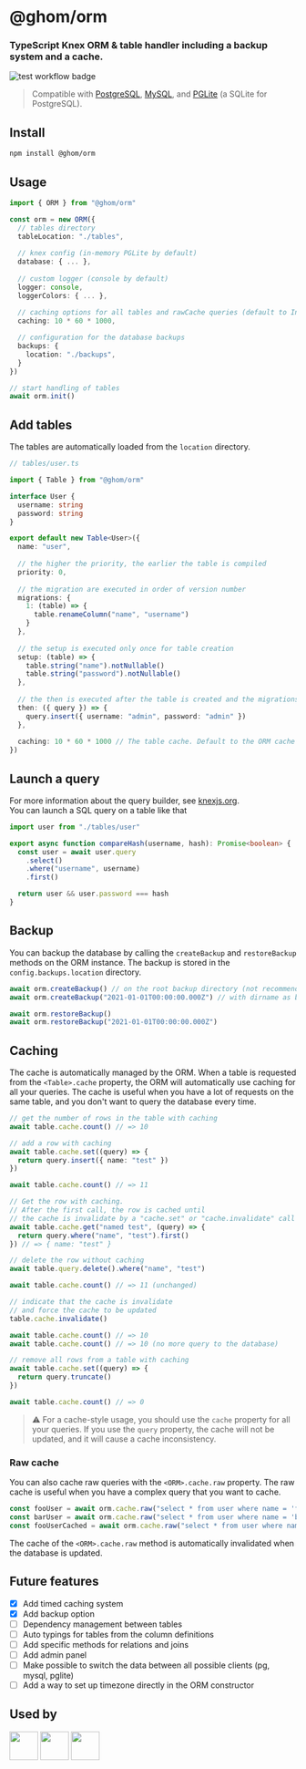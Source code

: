 # @ghom/orm

### TypeScript Knex ORM & table handler including a backup system and a cache.

![test workflow badge](https://github.com/GhomKrosmonaute/orm/actions/workflows/test.yml/badge.svg)

> Compatible with [PostgreSQL](https://www.postgresql.org/), [MySQL](https://www.mysql.com/fr/), and [PGLite](https://pglite.dev/) (a SQLite for PostgreSQL).

## Install

```bash
npm install @ghom/orm
```

## Usage

```typescript
import { ORM } from "@ghom/orm"

const orm = new ORM({
  // tables directory
  tableLocation: "./tables",
  
  // knex config (in-memory PGLite by default)
  database: { ... },
  
  // custom logger (console by default)
  logger: console,
  loggerColors: { ... },
  
  // caching options for all tables and rawCache queries (default to Infinity)
  caching: 10 * 60 * 1000,

  // configuration for the database backups
  backups: {
    location: "./backups",
  }
})

// start handling of tables
await orm.init()
```

## Add tables

The tables are automatically loaded from the `location` directory.

```typescript
// tables/user.ts

import { Table } from "@ghom/orm"

interface User {
  username: string
  password: string
}

export default new Table<User>({
  name: "user",
  
  // the higher the priority, the earlier the table is compiled
  priority: 0,
  
  // the migration are executed in order of version number
  migrations: {
    1: (table) => {
      table.renameColumn("name", "username")
    }
  },
  
  // the setup is executed only once for table creation
  setup: (table) => {
    table.string("name").notNullable()
    table.string("password").notNullable()
  },
  
  // the then is executed after the table is created and the migrations are runned
  then: ({ query }) => {
    query.insert({ username: "admin", password: "admin" })
  },
  
  caching: 10 * 60 * 1000 // The table cache. Default to the ORM cache or Infinity
})
```

## Launch a query

For more information about the query builder, see [knexjs.org](https://knexjs.org/).  
You can launch a SQL query on a table like that

```typescript
import user from "./tables/user"

export async function compareHash(username, hash): Promise<boolean> {
  const user = await user.query
    .select()
    .where("username", username)
    .first()

  return user && user.password === hash
}
```

## Backup

You can backup the database by calling the `createBackup` and `restoreBackup` methods on the ORM instance. The backup is stored in the `config.backups.location` directory.

```typescript
await orm.createBackup() // on the root backup directory (not recommended)
await orm.createBackup("2021-01-01T00:00:00.000Z") // with dirname as backup ID

await orm.restoreBackup()
await orm.restoreBackup("2021-01-01T00:00:00.000Z")
```

## Caching

The cache is automatically managed by the ORM. When a table is requested from the `<Table>.cache` property, the ORM will automatically use caching for all your queries. The cache is useful when you have a lot of requests on the same table, and you don't want to query the database every time.

```typescript
// get the number of rows in the table with caching
await table.cache.count() // => 10

// add a row with caching
await table.cache.set((query) => {
  return query.insert({ name: "test" })
})

await table.cache.count() // => 11

// Get the row with caching.
// After the first call, the row is cached until
// the cache is invalidate by a "cache.set" or "cache.invalidate" call
await table.cache.get("named test", (query) => {
  return query.where("name", "test").first()
}) // => { name: "test" }

// delete the row without caching
await table.query.delete().where("name", "test")

await table.cache.count() // => 11 (unchanged)

// indicate that the cache is invalidate
// and force the cache to be updated
table.cache.invalidate()

await table.cache.count() // => 10
await table.cache.count() // => 10 (no more query to the database)

// remove all rows from a table with caching
await table.cache.set((query) => {
  return query.truncate()
})

await table.cache.count() // => 0
```

> ⚠️ For a cache-style usage, you should use the `cache` property for all your queries. If you use the `query` property, the cache will not be updated, and it will cause a cache inconsistency.

### Raw cache

You can also cache raw queries with the `<ORM>.cache.raw` property. The raw cache is useful when you have a complex query that you want to cache.

```typescript
const fooUser = await orm.cache.raw("select * from user where name = 'foo'") // query the database
const barUser = await orm.cache.raw("select * from user where name = 'bar'") // query the database
const fooUserCached = await orm.cache.raw("select * from user where name = 'foo'") // no query to the database
```

The cache of the `<ORM>.cache.raw` method is automatically invalidated when the database is updated.

## Future features

- [x] Add timed caching system
- [x] Add backup option
- [ ] Dependency management between tables
- [ ] Auto typings for tables from the column definitions
- [ ] Add specific methods for relations and joins
- [ ] Add admin panel
- [ ] Make possible to switch the data between all possible clients (pg, mysql, pglite)
- [ ] Add a way to set up timezone directly in the ORM constructor

## Used by

[<img src="https://github.com/GhomKrosmonaute.png?size=50" width=50>](https://github.com/GhomKrosmonaute)
[<img src="https://github.com/Les-Laboratoires.png?size=50" width=50>](https://github.com/Les-Laboratoires)
[<img src="https://github.com/bot-ts.png?size=50" width=50>](https://github.com/bot-ts)
